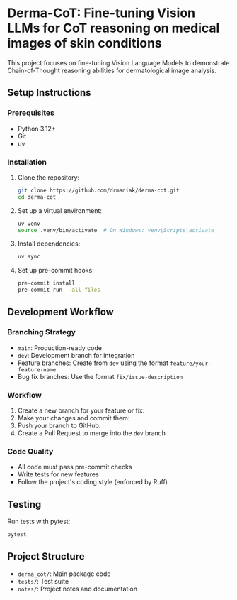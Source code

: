 # Derma-CoT: Fine-tuning Vision LLMs for CoT reasoning on medical images of skin conditions

This project focuses on fine-tuning Vision Language Models to demonstrate
Chain-of-Thought reasoning abilities for dermatological image analysis.

## Setup Instructions

### Prerequisites

- Python 3.12+
- Git
- uv

### Installation

1. Clone the repository:

   ```bash
   git clone https://github.com/drmaniak/derma-cot.git
   cd derma-cot
   ```

2. Set up a virtual environment:

   ```bash
   uv venv
   source .venv/bin/activate  # On Windows: venv\Scripts\activate
   ```

3. Install dependencies:

   ```bash
   uv sync
   ```

4. Set up pre-commit hooks:

   ```bash
   pre-commit install
   pre-commit run --all-files
   ```

## Development Workflow

### Branching Strategy

- `main`: Production-ready code
- `dev`: Development branch for integration
- Feature branches: Create from `dev` using the format `feature/your-feature-name`
- Bug fix branches: Use the format `fix/issue-description`

### Workflow

1. Create a new branch for your feature or fix:
2. Make your changes and commit them:
3. Push your branch to GitHub:
4. Create a Pull Request to merge into the `dev` branch

### Code Quality

- All code must pass pre-commit checks
- Write tests for new features
- Follow the project's coding style (enforced by Ruff)

## Testing

Run tests with pytest:

```bash
pytest
```

## Project Structure

- `derma_cot/`: Main package code
- `tests/`: Test suite
- `notes/`: Project notes and documentation
